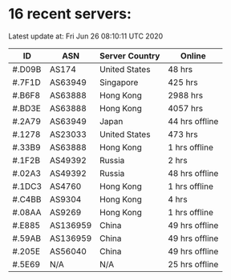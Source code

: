 # 16 recent servers:

Latest update at: Fri Jun 26 08:10:11 UTC 2020

| ID | ASN | Server Country | Online |
| -- | --- | -------------- | ------ |
| #.D09B | AS174 | United States | 48 hrs |
| #.7F1D | AS63949 | Singapore | 425 hrs |
| #.B6F8 | AS63888 | Hong Kong | 2988 hrs |
| #.BD3E | AS63888 | Hong Kong | 4057 hrs |
| #.2A79 | AS63949 | Japan | 44 hrs offline |
| #.1278 | AS23033 | United States | 473 hrs |
| #.33B9 | AS63888 | Hong Kong | 1 hrs offline |
| #.1F2B | AS49392 | Russia | 2 hrs |
| #.02A3 | AS49392 | Russia | 48 hrs offline |
| #.1DC3 | AS4760 | Hong Kong | 1 hrs offline |
| #.C4BB | AS9304 | Hong Kong | 4 hrs |
| #.08AA | AS9269 | Hong Kong | 1 hrs offline |
| #.E885 | AS136959 | China | 49 hrs offline |
| #.59AB | AS136959 | China | 49 hrs offline |
| #.205E | AS56040 | China | 49 hrs offline |
| #.5E69 | N/A | N/A | 25 hrs offline |

